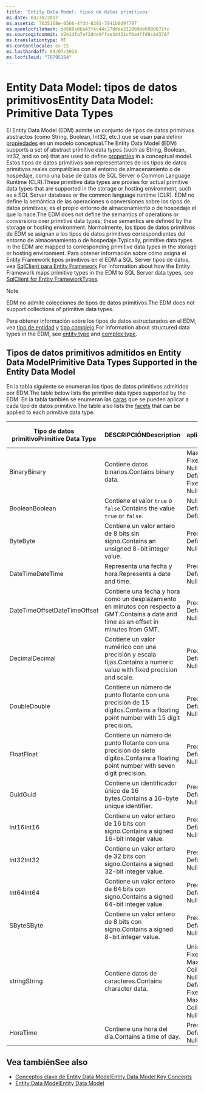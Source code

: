 ```yaml
---
title: 'Entity Data Model: tipos de datos primitivos'
ms.date: 03/30/2017
ms.assetid: 7635168e-0566-4fdd-8391-7941b0d9f787
ms.openlocfilehash: dd688a06a47f4c44c27ddee2120b9de6980672fc
ms.sourcegitcommit: d2e1dfa7ef2d4e9ffae3d431cf6a4ffd9c8d378f
ms.translationtype: MT
ms.contentlocale: es-ES
ms.lasthandoff: 09/07/2019
ms.locfileid: "70795164"
---
```

# <a name="entity-data-model-primitive-data-types"></a><span data-ttu-id="e02a9-102">Entity Data Model: tipos de datos primitivos</span><span class="sxs-lookup"><span data-stu-id="e02a9-102">Entity Data Model: Primitive Data Types</span></span>
<span data-ttu-id="e02a9-103">El Entity Data Model (EDM) admite un conjunto de tipos de datos primitivos abstractos (como String, Boolean, Int32, etc.) que se usan para definir [propiedades](property.md) en un modelo conceptual.</span><span class="sxs-lookup"><span data-stu-id="e02a9-103">The Entity Data Model (EDM) supports a set of abstract primitive data types (such as String, Boolean, Int32, and so on) that are used to define [properties](property.md) in a conceptual model.</span></span> <span data-ttu-id="e02a9-104">Estos tipos de datos primitivos son representantes de los tipos de datos primitivos reales compatibles con el entorno de almacenamiento o de hospedaje, como una base de datos de SQL Server o Common Language Runtime (CLR).</span><span class="sxs-lookup"><span data-stu-id="e02a9-104">These primitive data types are proxies for actual primitive data types that are supported in the storage or hosting environment, such as a SQL Server database or the common language runtime (CLR).</span></span> <span data-ttu-id="e02a9-105">EDM no define la semántica de las operaciones o conversiones sobre los tipos de datos primitivos; es el propio entorno de almacenamiento o de hospedaje el que lo hace.</span><span class="sxs-lookup"><span data-stu-id="e02a9-105">The EDM does not define the semantics of operations or conversions over primitive data types; these semantics are defined by the storage or hosting environment.</span></span> <span data-ttu-id="e02a9-106">Normalmente, los tipos de datos primitivos de EDM se asignan a los tipos de datos primitivos correspondientes del entorno de almacenamiento o de hospedaje.</span><span class="sxs-lookup"><span data-stu-id="e02a9-106">Typically, primitive data types in the EDM are mapped to corresponding primitive data types in the storage or hosting environment.</span></span> <span data-ttu-id="e02a9-107">Para obtener información sobre cómo asigna el Entity Framework tipos primitivos en el EDM a SQL Server tipos de datos, vea [SqlClient para Entity Framework](./ef/sqlclient-for-ef-types.md).</span><span class="sxs-lookup"><span data-stu-id="e02a9-107">For information about how the Entity Framework maps primitive types in the EDM to SQL Server data types, see [SqlClient for Entity FrameworkTypes](./ef/sqlclient-for-ef-types.md).</span></span>  
  
> [!NOTE]
> <span data-ttu-id="e02a9-108">EDM no admite colecciones de tipos de datos primitivos.</span><span class="sxs-lookup"><span data-stu-id="e02a9-108">The EDM does not support collections of primitive data types.</span></span>  
  
 <span data-ttu-id="e02a9-109">Para obtener información sobre los tipos de datos estructurados en el EDM, vea [tipo de entidad](entity-type.md) y [tipo complejo](complex-type.md).</span><span class="sxs-lookup"><span data-stu-id="e02a9-109">For information about structured data types in the EDM, see [entity type](entity-type.md) and [complex type](complex-type.md).</span></span>  
  
## <a name="primitive-data-types-supported-in-the-entity-data-model"></a><span data-ttu-id="e02a9-110">Tipos de datos primitivos admitidos en Entity Data Model</span><span class="sxs-lookup"><span data-stu-id="e02a9-110">Primitive Data Types Supported in the Entity Data Model</span></span>  
 <span data-ttu-id="e02a9-111">En la tabla siguiente se enumeran los tipos de datos primitivos admitidos por EDM.</span><span class="sxs-lookup"><span data-stu-id="e02a9-111">The table below lists the primitive data types supported by the EDM.</span></span> <span data-ttu-id="e02a9-112">En la tabla también se enumeran las [caras](facet.md) que se pueden aplicar a cada tipo de datos primitivo.</span><span class="sxs-lookup"><span data-stu-id="e02a9-112">The table also lists the [facets](facet.md) that can be applied to each primitive data type.</span></span>  
  
|<span data-ttu-id="e02a9-113">Tipo de datos primitivo</span><span class="sxs-lookup"><span data-stu-id="e02a9-113">Primitive Data Type</span></span>|<span data-ttu-id="e02a9-114">DESCRIPCIÓN</span><span class="sxs-lookup"><span data-stu-id="e02a9-114">Description</span></span>|<span data-ttu-id="e02a9-115">Facetas aplicables</span><span class="sxs-lookup"><span data-stu-id="e02a9-115">Applicable Facets</span></span>|  
|-------------------------|-----------------|-----------------------|  
|<span data-ttu-id="e02a9-116">Binary</span><span class="sxs-lookup"><span data-stu-id="e02a9-116">Binary</span></span>|<span data-ttu-id="e02a9-117">Contiene datos binarios.</span><span class="sxs-lookup"><span data-stu-id="e02a9-117">Contains binary data.</span></span>|<span data-ttu-id="e02a9-118">MaxLength, FixedLength, Nullable, Default</span><span class="sxs-lookup"><span data-stu-id="e02a9-118">MaxLength, FixedLength, Nullable, Default</span></span>|  
|<span data-ttu-id="e02a9-119">Boolean</span><span class="sxs-lookup"><span data-stu-id="e02a9-119">Boolean</span></span>|<span data-ttu-id="e02a9-120">Contiene el valor `true` o `false`.</span><span class="sxs-lookup"><span data-stu-id="e02a9-120">Contains the value `true` or `false`.</span></span>|<span data-ttu-id="e02a9-121">Nullable, Default</span><span class="sxs-lookup"><span data-stu-id="e02a9-121">Nullable, Default</span></span>|  
|<span data-ttu-id="e02a9-122">Byte</span><span class="sxs-lookup"><span data-stu-id="e02a9-122">Byte</span></span>|<span data-ttu-id="e02a9-123">Contiene un valor entero de 8 bits sin signo.</span><span class="sxs-lookup"><span data-stu-id="e02a9-123">Contains an unsigned 8-bit integer value.</span></span>|<span data-ttu-id="e02a9-124">Precision, Nullable, Default</span><span class="sxs-lookup"><span data-stu-id="e02a9-124">Precision, Nullable, Default</span></span>|  
|<span data-ttu-id="e02a9-125">DateTime</span><span class="sxs-lookup"><span data-stu-id="e02a9-125">DateTime</span></span>|<span data-ttu-id="e02a9-126">Representa una fecha y hora.</span><span class="sxs-lookup"><span data-stu-id="e02a9-126">Represents a date and time.</span></span>|<span data-ttu-id="e02a9-127">Precision, Nullable, Default</span><span class="sxs-lookup"><span data-stu-id="e02a9-127">Precision, Nullable, Default</span></span>|  
|<span data-ttu-id="e02a9-128">DateTimeOffset</span><span class="sxs-lookup"><span data-stu-id="e02a9-128">DateTimeOffset</span></span>|<span data-ttu-id="e02a9-129">Contiene una fecha y hora como un desplazamiento en minutos con respecto a GMT.</span><span class="sxs-lookup"><span data-stu-id="e02a9-129">Contains a date and time as an offset in minutes from GMT.</span></span>|<span data-ttu-id="e02a9-130">Precision, Nullable, Default</span><span class="sxs-lookup"><span data-stu-id="e02a9-130">Precision, Nullable, Default</span></span>|  
|<span data-ttu-id="e02a9-131">Decimal</span><span class="sxs-lookup"><span data-stu-id="e02a9-131">Decimal</span></span>|<span data-ttu-id="e02a9-132">Contiene un valor numérico con una precisión y escala fijas.</span><span class="sxs-lookup"><span data-stu-id="e02a9-132">Contains a numeric value with fixed precision and scale.</span></span>|<span data-ttu-id="e02a9-133">Precision, Nullable, Default</span><span class="sxs-lookup"><span data-stu-id="e02a9-133">Precision, Nullable, Default</span></span>|  
|<span data-ttu-id="e02a9-134">Double</span><span class="sxs-lookup"><span data-stu-id="e02a9-134">Double</span></span>|<span data-ttu-id="e02a9-135">Contiene un número de punto flotante con una precisión de 15 dígitos.</span><span class="sxs-lookup"><span data-stu-id="e02a9-135">Contains a floating point number with 15 digit precision.</span></span>|<span data-ttu-id="e02a9-136">Precision, Nullable, Default</span><span class="sxs-lookup"><span data-stu-id="e02a9-136">Precision, Nullable, Default</span></span>|  
|<span data-ttu-id="e02a9-137">Float</span><span class="sxs-lookup"><span data-stu-id="e02a9-137">Float</span></span>|<span data-ttu-id="e02a9-138">Contiene un número de punto flotante con una precisión de siete dígitos.</span><span class="sxs-lookup"><span data-stu-id="e02a9-138">Contains a floating point number with seven digit precision.</span></span>|<span data-ttu-id="e02a9-139">Precision, Nullable, Default</span><span class="sxs-lookup"><span data-stu-id="e02a9-139">Precision, Nullable, Default</span></span>|  
|<span data-ttu-id="e02a9-140">Guid</span><span class="sxs-lookup"><span data-stu-id="e02a9-140">Guid</span></span>|<span data-ttu-id="e02a9-141">Contiene un identificador único de 16 bytes.</span><span class="sxs-lookup"><span data-stu-id="e02a9-141">Contains a 16-byte unique identifier.</span></span>|<span data-ttu-id="e02a9-142">Precision, Nullable, Default</span><span class="sxs-lookup"><span data-stu-id="e02a9-142">Precision, Nullable, Default</span></span>|  
|<span data-ttu-id="e02a9-143">Int16</span><span class="sxs-lookup"><span data-stu-id="e02a9-143">Int16</span></span>|<span data-ttu-id="e02a9-144">Contiene un valor entero de 16 bits con signo.</span><span class="sxs-lookup"><span data-stu-id="e02a9-144">Contains a signed 16-bit integer value.</span></span>|<span data-ttu-id="e02a9-145">Precision, Nullable, Default</span><span class="sxs-lookup"><span data-stu-id="e02a9-145">Precision, Nullable, Default</span></span>|  
|<span data-ttu-id="e02a9-146">Int32</span><span class="sxs-lookup"><span data-stu-id="e02a9-146">Int32</span></span>|<span data-ttu-id="e02a9-147">Contiene un valor entero de 32 bits con signo.</span><span class="sxs-lookup"><span data-stu-id="e02a9-147">Contains a signed 32-bit integer value.</span></span>|<span data-ttu-id="e02a9-148">Precision, Nullable, Default</span><span class="sxs-lookup"><span data-stu-id="e02a9-148">Precision, Nullable, Default</span></span>|  
|<span data-ttu-id="e02a9-149">Int64</span><span class="sxs-lookup"><span data-stu-id="e02a9-149">Int64</span></span>|<span data-ttu-id="e02a9-150">Contiene un valor entero de 64 bits con signo.</span><span class="sxs-lookup"><span data-stu-id="e02a9-150">Contains a signed 64-bit integer value.</span></span>|<span data-ttu-id="e02a9-151">Precision, Nullable, Default</span><span class="sxs-lookup"><span data-stu-id="e02a9-151">Precision, Nullable, Default</span></span>|  
|<span data-ttu-id="e02a9-152">SByte</span><span class="sxs-lookup"><span data-stu-id="e02a9-152">SByte</span></span>|<span data-ttu-id="e02a9-153">Contiene un valor entero de 8 bits con signo.</span><span class="sxs-lookup"><span data-stu-id="e02a9-153">Contains a signed 8-bit integer value.</span></span>|<span data-ttu-id="e02a9-154">Precision, Nullable, Default</span><span class="sxs-lookup"><span data-stu-id="e02a9-154">Precision, Nullable, Default</span></span>|  
|<span data-ttu-id="e02a9-155">string</span><span class="sxs-lookup"><span data-stu-id="e02a9-155">String</span></span>|<span data-ttu-id="e02a9-156">Contiene datos de caracteres.</span><span class="sxs-lookup"><span data-stu-id="e02a9-156">Contains character data.</span></span>|<span data-ttu-id="e02a9-157">Unicode, FixedLength, MaxLength, Collation, Precision, Nullable, Default</span><span class="sxs-lookup"><span data-stu-id="e02a9-157">Unicode, FixedLength, MaxLength, Collation, Precision, Nullable, Default</span></span>|  
|<span data-ttu-id="e02a9-158">Hora</span><span class="sxs-lookup"><span data-stu-id="e02a9-158">Time</span></span>|<span data-ttu-id="e02a9-159">Contiene una hora del día.</span><span class="sxs-lookup"><span data-stu-id="e02a9-159">Contains a time of day.</span></span>|<span data-ttu-id="e02a9-160">Precision, Nullable, Default</span><span class="sxs-lookup"><span data-stu-id="e02a9-160">Precision, Nullable, Default</span></span>|  
  
## <a name="see-also"></a><span data-ttu-id="e02a9-161">Vea también</span><span class="sxs-lookup"><span data-stu-id="e02a9-161">See also</span></span>

- [<span data-ttu-id="e02a9-162">Conceptos clave de Entity Data Model</span><span class="sxs-lookup"><span data-stu-id="e02a9-162">Entity Data Model Key Concepts</span></span>](entity-data-model-key-concepts.md)
- [<span data-ttu-id="e02a9-163">Entity Data Model</span><span class="sxs-lookup"><span data-stu-id="e02a9-163">Entity Data Model</span></span>](entity-data-model.md)
